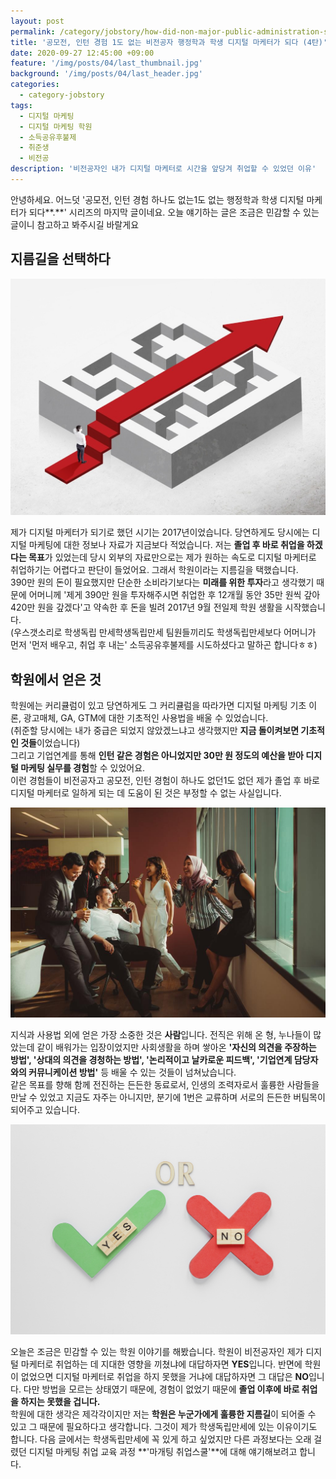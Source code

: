 ```yaml
---
layout: post
permalink: /category/jobstory/how-did-non-major-public-administration-students-become-digital-marketer-last-story/
title: '공모전, 인턴 경험 1도 없는 비전공자 행정학과 학생 디지털 마케터가 되다 (4탄)'
date: 2020-09-27 12:45:00 +09:00
feature: '/img/posts/04/last_thumbnail.jpg'
background: '/img/posts/04/last_header.jpg'
categories:
  - category-jobstory
tags:
  - 디지털 마케팅
  - 디지털 마케팅 학원
  - 소득공유후불제
  - 취준생
  - 비전공
description: '비전공자인 내가 디지털 마케터로 시간을 앞당겨 취업할 수 있었던 이유'
---
```


안녕하세요. 어느덧 '공모전, 인턴 경험 하나도 없는1도 없는 행정학과 학생 디지털 마케터가 되다**.**' 시리즈의 마지막 글이네요. 오늘 얘기하는 글은 조금은 민감할 수 있는 글이니 참고하고 봐주시길 바랄게요

## 지름길을 선택하다

![복잡한 길을 피하는 지름길](/img/posts/04/shortcut.jpg)

제가 디지털 마케터가 되기로 했던 시기는 2017년이었습니다. 당연하게도 당시에는 디지털 마케팅에 대한 정보나 자료가 지금보다 적었습니다. 저는 **졸업 후 바로 취업을 하겠다는 목표**가 있었는데 당시 외부의 자료만으로는 제가 원하는 속도로 디지털 마케터로 취업하기는 어렵다고 판단이 들었어요. 그래서 학원이라는 지름길을 택했습니다.<br>390만 원의 돈이 필요했지만 단순한 소비라기보다는 **미래를 위한 투자**라고 생각했기 때문에 어머니께 '제게 390만 원을 투자해주시면 취업한 후 12개월 동안 35만 원씩 갚아 420만 원을 갚겠다'고 약속한 후 돈을 빌려 2017년 9월 전일제 학원 생활을 시작했습니다.<br>(우스갯소리로 학생독립 만세학생독립만세 팀원들끼리도 학생독립만세보다 어머니가 먼저 '먼저 배우고, 취업 후 내는' 소득공유후불제를 시도하셨다고 말하곤 합니다ㅎㅎ)

## 학원에서 얻은 것

학원에는 커리큘럼이 있고 당연하게도 그 커리큘럼을 따라가면 디지털 마케팅 기초 이론, 광고매체, GA, GTM에 대한 기초적인 사용법을 배울 수 있었습니다. <br>(취준할 당시에는 내가 중급은 되었지 않았겠느냐고 생각했지만 **지금 돌이켜보면 기초적인 것들**이었습니다) <br>그리고 기업연계를 통해 **인턴 같은 경험은 아니었지만 30만 원 정도의 예산을 받아 디지털 마케팅 실무를 경험**할 수 있었어요. <br>이런 경험들이 비전공자고 공모전, 인턴 경험이 하나도 없던1도 없던 제가 졸업 후 바로 디지털 마케터로 일하게 되는 데 도움이 된 것은 부정할 수 없는 사실입니다. <br>

![든든한 동료들](/img/posts/04/coworker.jpg)

지식과 사용법 외에 얻은 가장 소중한 것은 **사람**입니다. 전직은 위해 온 형, 누나들이 많았는데 같이 배워가는 입장이었지만 사회생활을 하며 쌓아온 **'자신의 의견을 주장하는 방법', '상대의 의견을 경청하는 방법', '논리적이고 날카로운 피드백', '기업연계 담당자와의 커뮤니케이션 방법'** 등 배울 수 있는 것들이 넘쳐났습니다. <br>같은 목표를 향해 함께 전진하는 든든한 동료로서, 인생의 조력자로서 훌륭한 사람들을 만날 수 있었고 지금도 자주는 아니지만, 분기에 1번은 교류하며 서로의 든든한 버팀목이 되어주고 있습니다.

![맞다 또는 틀리다](/img/posts/04/yes_or_no.jpg)

오늘은 조금은 민감할 수 있는 학원 이야기를 해봤습니다. 학원이 비전공자인 제가 디지털 마케터로 취업하는 데 지대한 영향을 끼쳤냐에 대답하자면 **YES**입니다. 반면에 학원이 없었으면 디지털 마케터로 취업을 하지 못했을 거냐에 대답하자면 그 대답은 **NO**입니다. 다만 방법을 모르는 상태였기 때문에, 경험이 없었기 때문에 **졸업 이후에 바로 취업을 하지는 못했을 겁니다.**<br>학원에 대한 생각은 제각각이지만 저는 **학원은 누군가에게 훌륭한 지름길**이 되어줄 수 있고 그 때문에 필요하다고 생각합니다. 그것이 제가 학생독립만세에 있는 이유이기도 합니다. 다음 글에서는 학생독립만세에 꼭 있게 하고 싶었지만 다른 과정보다는 오래 걸렸던 디지털 마케팅 취업 교육 과정 **'마개팅 취업스쿨'**에 대해 얘기해보려고 합니다.